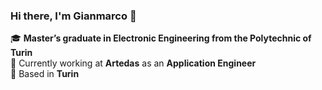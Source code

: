 <!--
**gianmarcodogliani/gianmarcodogliani** is a ✨ _special_ ✨ repository because its `README.md` (this file) appears on your GitHub profile.

Here are some ideas to get you started:

- 🔭 I’m currently working on ...
- 🌱 I’m currently learning ...
- 👯 I’m looking to collaborate on ...
- 🤔 I’m looking for help with ...
- 💬 Ask me about ...
- 📫 How to reach me: ...
- 😄 Pronouns: ...
- ⚡ Fun fact: ...
🚀 Passionate about **[Your Interests, e.g., Web Development, AI, etc.]**  
-->

### Hi there, I'm Gianmarco 👋

🎓 **Master’s graduate in Electronic Engineering from the Polytechnic of Turin**  
💼 Currently working at **Artedas** as an **Application Engineer**  
📍 Based in **Turin**


<!--
### 💼 Professional Experience

- **Application Engineer** @ Artedas (Cadence Channel Partner)  
  - Supporting clients with **PCB Design & Electronic Simulation** solutions  
  - Providing technical training on **Cadence design tools**  
  - Assisting in troubleshooting and optimizing electronic design workflows  

- **Internship in Embedded Systems** @ [Previous Company/Institution]  
  - Developed firmware for **microcontrollers** in C/C++  
  - Conducted signal processing for **sensor-based applications**  

---

### 🎓 Academic Experience

- **Master’s in Electronic Engineering** @ Polytechnic of Turin  
  - Specialized in **Embedded Systems & Digital Signal Processing**  
  - Thesis: **[Thesis Title]** (focused on **[Key Research Area]**)  

- **Research Assistant** @ [University Lab/Project]  
  - Worked on **FPGA-based system design** for high-speed applications  
  - Collaborated on **IoT and AI-driven hardware projects**  
-->
